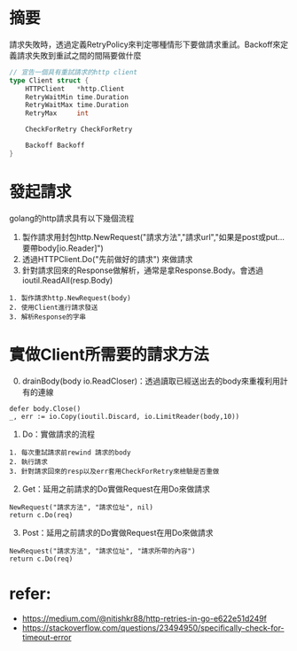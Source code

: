 # 摘要
請求失敗時，透過定義RetryPolicy來判定哪種情形下要做請求重試。Backoff來定義請求失敗到重試之間的間隔要做什麼
```go
// 宣告一個具有重試請求的http client
type Client struct {
	HTTPClient   *http.Client
	RetryWaitMin time.Duration
	RetryWaitMax time.Duration
	RetryMax     int

	CheckForRetry CheckForRetry

	Backoff Backoff
}
```

# 發起請求
golang的http請求具有以下幾個流程
1. 製作請求用封包http.NewRequest("請求方法","請求url","如果是post或put...要帶body[io.Reader]")
2. 透過HTTPClient.Do("先前做好的請求") 來做請求
3. 針對請求回來的Response做解析，通常是拿Response.Body。會透過  ioutil.ReadAll(resp.Body)

```
1. 製作請求http.NewRequest(body)
2. 使用Client進行請求發送
3. 解析Response的字串
```
# 實做Client所需要的請求方法
0. drainBody(body io.ReadCloser)：透過讀取已經送出去的body來重複利用計有的連線
```
defer body.Close()
_, err := io.Copy(ioutil.Discard, io.LimitReader(body,10))
```

1. Do：實做請求的流程
```
1. 每次重試請求前rewind 請求的body
2. 執行請求
3. 針對請求回來的resp以及err套用CheckForRetry來檢驗是否重做
```

2. Get：延用之前請求的Do實做Request在用Do來做請求
```
NewRequest("請求方法", "請求位址", nil)
return c.Do(req)
```

3. Post：延用之前請求的Do實做Request在用Do來做請求
```
NewRequest("請求方法", "請求位址", "請求所帶的內容")
return c.Do(req)
```

# refer:
- https://medium.com/@nitishkr88/http-retries-in-go-e622e51d249f
- https://stackoverflow.com/questions/23494950/specifically-check-for-timeout-error